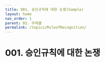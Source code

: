```yaml
---
title: 001. 승인규칙에 대한 논쟁(Sample) 
layout: home
nav_order: 1
parent: 02. 주제별
permalink: /topics/RuleofRecognition/
---
```


# 001. 승인규칙에 대한 논쟁